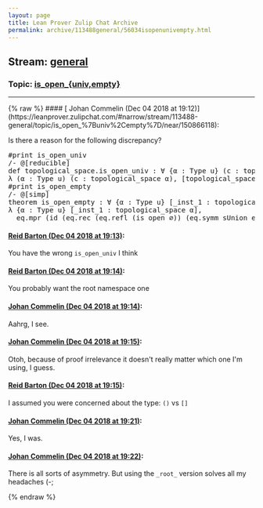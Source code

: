 ```yaml
---
layout: page
title: Lean Prover Zulip Chat Archive 
permalink: archive/113488general/56034isopenunivempty.html
---
```


## Stream: [general](https://leanprover-community.github.io/archive/113488general/index.html)
### Topic: [is_open_{univ,empty}](https://leanprover-community.github.io/archive/113488general/56034isopenunivempty.html)

---

<base href="https://leanprover.zulipchat.com">
{% raw %}
#### [ Johan Commelin (Dec 04 2018 at 19:12)](https://leanprover.zulipchat.com/#narrow/stream/113488-general/topic/is_open_%7Buniv%2Cempty%7D/near/150866118):
<p>Is there a reason for the following discrepancy?</p>
<div class="codehilite"><pre><span></span><span class="bp">#</span><span class="kn">print</span> <span class="n">is_open_univ</span>
<span class="c">/-</span><span class="cm"> @[reducible]</span>
<span class="cm">def topological_space.is_open_univ : ∀ {α : Type u} (c : topological_space α), is_open c univ :=</span>
<span class="cm">λ (α : Type u) (c : topological_space α), [topological_space.is_open_univ c] -/</span>
<span class="bp">#</span><span class="kn">print</span> <span class="n">is_open_empty</span>
<span class="c">/-</span><span class="cm"> @[simp]</span>
<span class="cm">theorem is_open_empty : ∀ {α : Type u} [_inst_1 : topological_space α], is_open ∅ :=</span>
<span class="cm">λ {α : Type u} [_inst_1 : topological_space α],</span>
<span class="cm">  eq.mpr (id (eq.rec (eq.refl (is_open ∅)) (eq.symm sUnion_empty))) (is_open_sUnion (λ (a : set α), false.elim)) -/</span>
</pre></div>

#### [ Reid Barton (Dec 04 2018 at 19:13)](https://leanprover.zulipchat.com/#narrow/stream/113488-general/topic/is_open_%7Buniv%2Cempty%7D/near/150866186):
<p>You have the wrong <code>is_open_univ</code> I think</p>

#### [ Reid Barton (Dec 04 2018 at 19:14)](https://leanprover.zulipchat.com/#narrow/stream/113488-general/topic/is_open_%7Buniv%2Cempty%7D/near/150866213):
<p>You probably want the root namespace one</p>

#### [ Johan Commelin (Dec 04 2018 at 19:14)](https://leanprover.zulipchat.com/#narrow/stream/113488-general/topic/is_open_%7Buniv%2Cempty%7D/near/150866296):
<p>Aahrg, I see.</p>

#### [ Johan Commelin (Dec 04 2018 at 19:15)](https://leanprover.zulipchat.com/#narrow/stream/113488-general/topic/is_open_%7Buniv%2Cempty%7D/near/150866331):
<p>Otoh, because of proof irrelevance it doesn't really matter which one I'm using, I guess.</p>

#### [ Reid Barton (Dec 04 2018 at 19:15)](https://leanprover.zulipchat.com/#narrow/stream/113488-general/topic/is_open_%7Buniv%2Cempty%7D/near/150866363):
<p>I assumed you were concerned about the type: <code>()</code> vs <code>[]</code></p>

#### [ Johan Commelin (Dec 04 2018 at 19:21)](https://leanprover.zulipchat.com/#narrow/stream/113488-general/topic/is_open_%7Buniv%2Cempty%7D/near/150866808):
<p>Yes, I was.</p>

#### [ Johan Commelin (Dec 04 2018 at 19:22)](https://leanprover.zulipchat.com/#narrow/stream/113488-general/topic/is_open_%7Buniv%2Cempty%7D/near/150866893):
<p>There is all sorts of asymmetry. But using the <code>_root_</code> version solves all my headaches (-;</p>


{% endraw %}
